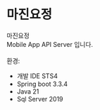 # 마진요정

마진요정 
<br/>
Mobile App API Server 입니다.
<br/>
<br/>
환경:
<br/>
 - 개발 IDE STS4
 - Spring boot 3.3.4
 - Java 21
 - Sql Server 2019

 
